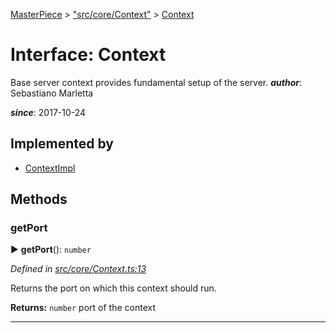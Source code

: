 [MasterPiece](../README.md) > ["src/core/Context"](../modules/_src_core_context_.md) > [Context](../interfaces/_src_core_context_.context.md)



# Interface: Context


Base server context provides fundamental setup of the server.
*__author__*: Sebastiano Marletta

*__since__*: 2017-10-24


## Implemented by

* [ContextImpl](../classes/_src_core_contextimpl_.contextimpl.md)


## Methods
<a id="getport"></a>

###  getPort

► **getPort**(): `number`



*Defined in [src/core/Context.ts:13](https://github.com/smarletta/masterpiece/blob/fc546f2/main/src/core/Context.ts#L13)*



Returns the port on which this context should run.




**Returns:** `number`
port of the context






___


